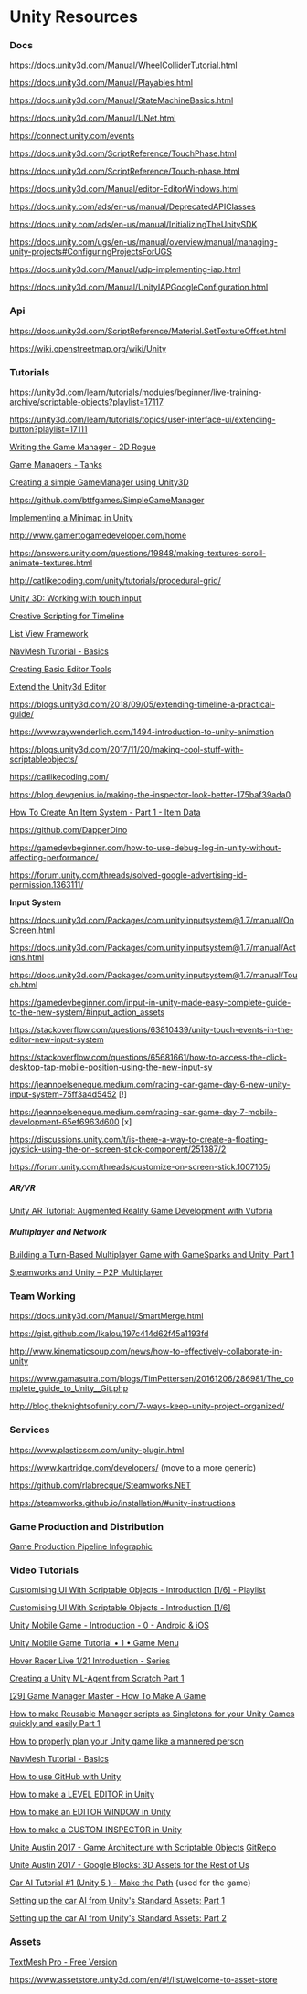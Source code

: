 # Unity Resources

### Docs

https://docs.unity3d.com/Manual/WheelColliderTutorial.html

https://docs.unity3d.com/Manual/Playables.html

https://docs.unity3d.com/Manual/StateMachineBasics.html

https://docs.unity3d.com/Manual/UNet.html

https://connect.unity.com/events

https://docs.unity3d.com/ScriptReference/TouchPhase.html

https://docs.unity3d.com/ScriptReference/Touch-phase.html

https://docs.unity3d.com/Manual/editor-EditorWindows.html

https://docs.unity.com/ads/en-us/manual/DeprecatedAPIClasses

https://docs.unity.com/ads/en-us/manual/InitializingTheUnitySDK

https://docs.unity.com/ugs/en-us/manual/overview/manual/managing-unity-projects#ConfiguringProjectsForUGS

https://docs.unity3d.com/Manual/udp-implementing-iap.html

https://docs.unity3d.com/Manual/UnityIAPGoogleConfiguration.html

### Api

https://docs.unity3d.com/ScriptReference/Material.SetTextureOffset.html

https://wiki.openstreetmap.org/wiki/Unity

### Tutorials

https://unity3d.com/learn/tutorials/modules/beginner/live-training-archive/scriptable-objects?playlist=17117

https://unity3d.com/learn/tutorials/topics/user-interface-ui/extending-button?playlist=17111

[Writing the Game Manager - 2D Rogue](https://unity3d.com/learn/tutorials/projects/2d-roguelike-tutorial/writing-game-manager)

[Game Managers - Tanks](https://unity3d.com/learn/tutorials/projects/tanks-tutorial/game-managers)

[Creating a simple GameManager using Unity3D](https://www.packtpub.com/books/content/creating-simple-gamemanager-using-unity3d)

https://github.com/bttfgames/SimpleGameManager

[Implementing a Minimap in Unity](http://blog.theknightsofunity.com/implementing-minimap-unity/)

http://www.gamertogamedeveloper.com/home

https://answers.unity.com/questions/19848/making-textures-scroll-animate-textures.html

http://catlikecoding.com/unity/tutorials/procedural-grid/

[Unity 3D: Working with touch input](https://www.binpress.com/tutorial/unity3d-touch-input/133)

[Creative Scripting for Timeline](https://blogs.unity3d.com/2018/04/05/creative-scripting-for-timeline/)

[List View Framework](https://blogs.unity3d.com/2016/08/05/list-view-framework/)

[NavMesh Tutorial - Basics](https://unity3d.com/learn/tutorials/topics/navigation/basics?playlist=17105)

[Creating Basic Editor Tools](https://unity3d.com/learn/tutorials/topics/scripting/creating-basic-editor-tools?playlist=17117)

[Extend the Unity3d Editor](https://www.raywenderlich.com/130721/extend-unity3d-editor)

https://blogs.unity3d.com/2018/09/05/extending-timeline-a-practical-guide/

https://www.raywenderlich.com/1494-introduction-to-unity-animation

https://blogs.unity3d.com/2017/11/20/making-cool-stuff-with-scriptableobjects/

https://catlikecoding.com/

https://blog.devgenius.io/making-the-inspector-look-better-175baf39ada0

[How To Create An Item System - Part 1 - Item Data](https://www.youtube.com/watch?v=cb6rz64jZUo&list=PLS6sInD7ThM2W9qpLv8VcD3gOiGJcr0lw&index=1)

https://github.com/DapperDino

https://gamedevbeginner.com/how-to-use-debug-log-in-unity-without-affecting-performance/

https://forum.unity.com/threads/solved-google-advertising-id-permission.1363111/

**Input System**

https://docs.unity3d.com/Packages/com.unity.inputsystem@1.7/manual/OnScreen.html

https://docs.unity3d.com/Packages/com.unity.inputsystem@1.7/manual/Actions.html

https://docs.unity3d.com/Packages/com.unity.inputsystem@1.7/manual/Touch.html

https://gamedevbeginner.com/input-in-unity-made-easy-complete-guide-to-the-new-system/#input_action_assets

https://stackoverflow.com/questions/63810439/unity-touch-events-in-the-editor-new-input-system

https://stackoverflow.com/questions/65681661/how-to-access-the-click-desktop-tap-mobile-position-using-the-new-input-sy

https://jeannoelseneque.medium.com/racing-car-game-day-6-new-unity-input-system-75ff3a4d5452 [!]

https://jeannoelseneque.medium.com/racing-car-game-day-7-mobile-development-65ef6963d600 [x]

https://discussions.unity.com/t/is-there-a-way-to-create-a-floating-joystick-using-the-on-screen-stick-component/251387/2

https://forum.unity.com/threads/customize-on-screen-stick.1007105/

##### AR/VR

[Unity AR Tutorial: Augmented Reality Game Development with Vuforia](http://blog.theknightsofunity.com/unity-vuforia-guide/)

##### Multiplayer and Network

[Building a Turn-Based Multiplayer Game with GameSparks and Unity: Part 1](http://blog.theknightsofunity.com/turn-based-multiplayer-game-gamesparks-unity-1/)

[Steamworks and Unity – P2P Multiplayer](http://blog.theknightsofunity.com/steamworks-and-unity-p2p-multiplayer/)

### Team Working

https://docs.unity3d.com/Manual/SmartMerge.html

https://gist.github.com/Ikalou/197c414d62f45a1193fd

http://www.kinematicsoup.com/news/how-to-effectively-collaborate-in-unity

https://www.gamasutra.com/blogs/TimPettersen/20161206/286981/The_complete_guide_to_Unity__Git.php

http://blog.theknightsofunity.com/7-ways-keep-unity-project-organized/

### Services

https://www.plasticscm.com/unity-plugin.html

https://www.kartridge.com/developers/ (move to a more generic)

https://github.com/rlabrecque/Steamworks.NET

https://steamworks.github.io/installation/#unity-instructions

### Game Production and Distribution

[Game Production Pipeline Infographic](http://blog.theknightsofunity.com/game-production-pipeline/)

### Video Tutorials

[Customising UI With Scriptable Objects - Introduction [1/6] - Playlist](https://www.youtube.com/watch?v=HkUSmI7F304&list=PLX2vGYjWbI0TDfkKmzcXSK7zrFWEPZbQu)

[Customising UI With Scriptable Objects - Introduction [1/6]](https://www.youtube.com/watch?v=HkUSmI7F304)

[Unity Mobile Game - Introduction - 0 - Android & iOS](https://www.youtube.com/watch?v=Ot9R4IXDx3s&list=PLLH3mUGkfFCU5D0nT9dsN2-RYh1XjnHgH&index=1)

[Unity Mobile Game Tutorial • 1 • Game Menu](https://www.youtube.com/watch?v=BiaNsIKJEj0&list=PLLH3mUGkfFCWCsGUfwLMnDWdkpQuqW3xa)

[Hover Racer Live 1/21 Introduction - Series](https://www.youtube.com/watch?v=ULDhOuU2JPY&list=PLX2vGYjWbI0SvPiKiMOcj_z9zCG7V9lkp)

[Creating a Unity ML-Agent from Scratch Part 1](https://www.youtube.com/watch?v=x2RBxmooh8w)

[[29] Game Manager Master - How To Make A Game](https://www.youtube.com/watch?v=Pd80uJEfdE4)

[How to make Reusable Manager scripts as Singletons for your Unity Games quickly and easily Part 1](https://www.youtube.com/watch?v=nIMLHWkc9bs)

[How to properly plan your Unity game like a mannered person](https://www.youtube.com/watch?v=7V9tp2FnMyQ)

[NavMesh Tutorial - Basics](https://www.youtube.com/watch?v=CHV1ymlw-P8)

[How to use GitHub with Unity](https://www.youtube.com/watch?v=qpXxcvS-g3g)

[How to make a LEVEL EDITOR in Unity](https://www.youtube.com/watch?v=B_Xp9pt8nRY)

[How to make an EDITOR WINDOW in Unity](https://www.youtube.com/watch?v=491TSNwXTIg)

[How to make a CUSTOM INSPECTOR in Unity](https://www.youtube.com/watch?v=RInUu1_8aGw)

[Unite Austin 2017 - Game Architecture with Scriptable Objects](https://www.youtube.com/watch?v=raQ3iHhE_Kk)
[GitRepo](https://github.com/roboryantron/Unite2017)

[Unite Austin 2017 - Google Blocks: 3D Assets for the Rest of Us](https://www.youtube.com/watch?v=6k4KesmwV1Q)

[Car AI Tutorial #1 (Unity 5 ) - Make the Path](https://www.youtube.com/watch?v=o1XOUkYUDZU) {used for the game}

[Setting up the car AI from Unity's Standard Assets: Part 1](https://www.youtube.com/watch?v=mrrJyxA6NXw)

[Setting up the car AI from Unity's Standard Assets: Part 2](https://www.youtube.com/watch?v=qjeaoy3cdt0)

### Assets

[TextMesh Pro - Free Version](https://assetstore.unity.com/packages/essentials/beta-projects/textmesh-pro-84126)

https://www.assetstore.unity3d.com/en/#!/list/welcome-to-asset-store
